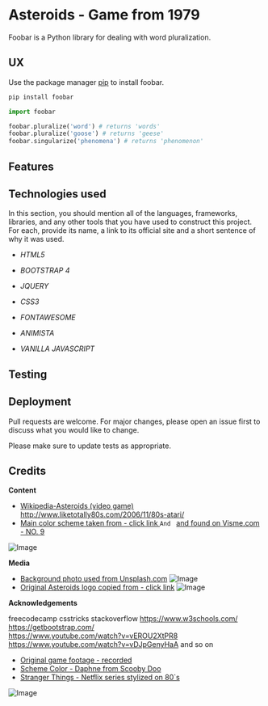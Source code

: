 # Asteroids - Game from 1979

Foobar is a Python library for dealing with word pluralization.

## UX

Use the package manager [pip](https://pip.pypa.io/en/stable/) to install foobar.

```bash
pip install foobar
```



```python
import foobar

foobar.pluralize('word') # returns 'words'
foobar.pluralize('goose') # returns 'geese'
foobar.singularize('phenomena') # returns 'phenomenon'
```

## Features

## Technologies used

In this section, you should mention all of the languages, frameworks, libraries, and any other tools that you have used to construct this project. For each, provide its name, a link to its official site and a short sentence of why it was used.


* _HTML5_

* _BOOTSTRAP 4_

* _JQUERY_

* _CSS3_

* _FONTAWESOME_

* _ANIMISTA_

* _VANILLA JAVASCRIPT_


## Testing



## Deployment
Pull requests are welcome. For major changes, please open an issue first to discuss what you would like to change.

Please make sure to update tests as appropriate.


## Credits

**Content**

* [Wikipedia-Asteroids (video game)](https://bit.ly/2PMwBer)
http://www.liketotally80s.com/2006/11/80s-atari/
* [Main color scheme taken from - click link ](https://www.awwwards.com/sites/arkade-london-audio-reactive-art)
  `And ` [and found on Visme.com - NO. 9](https://visme.co/blog/website-color-schemes/)

![Image](https://bit.ly/2WCU8j9)

**Media**
* [Background photo used from Unsplash.com](https://bit.ly/34i6Iaa)
![Image](https://bit.ly/2pogWqS)
* [Original Asteroids logo copied from - click link](https://upload.wikimedia.org/wikipedia/commons/3/36/Asteroids_arcade_logo.png)
![Image](https://images.launchbox-app.com/449bf0bf-314d-4a1d-b284-e2ef0840b33a.png)

**Acknowledgements**

freecodecamp
csstricks
stackoverflow
https://www.w3schools.com/  
https://getbootstrap.com/   
https://www.youtube.com/watch?v=vEROU2XtPR8
https://www.youtube.com/watch?v=vDJpGenyHaA
and so on 


* [Original game footage - recorded](https://www.youtube.com/watch?v=9Ydu8UhIjeU)
* [Scheme Color - Daphne from Scooby Doo](https://bit.ly/36k9PQF)
* [Stranger Things - Netflix series stylized on 80`s](https://www.youtube.com/watch?v=YEG3bmU_WaI)

![Image](https://i.ytimg.com/vi/YEG3bmU_WaI/maxresdefault.jpg)

